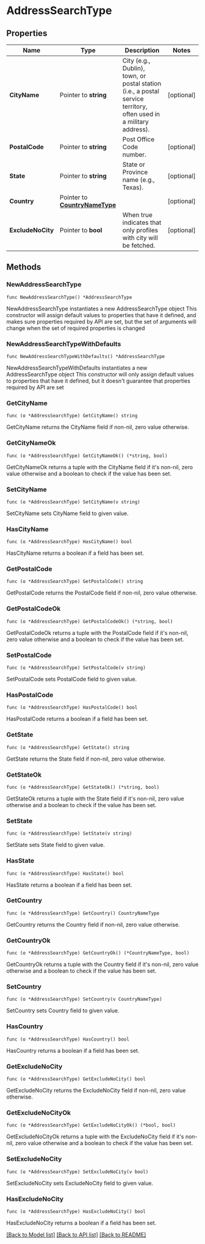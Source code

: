 # AddressSearchType

## Properties

Name | Type | Description | Notes
------------ | ------------- | ------------- | -------------
**CityName** | Pointer to **string** | City (e.g., Dublin), town, or postal station (i.e., a postal service territory, often used in a military address). | [optional] 
**PostalCode** | Pointer to **string** | Post Office Code number. | [optional] 
**State** | Pointer to **string** | State or Province name (e.g., Texas). | [optional] 
**Country** | Pointer to [**CountryNameType**](CountryNameType.md) |  | [optional] 
**ExcludeNoCity** | Pointer to **bool** | When true indicates that only profiles with city will be fetched. | [optional] 

## Methods

### NewAddressSearchType

`func NewAddressSearchType() *AddressSearchType`

NewAddressSearchType instantiates a new AddressSearchType object
This constructor will assign default values to properties that have it defined,
and makes sure properties required by API are set, but the set of arguments
will change when the set of required properties is changed

### NewAddressSearchTypeWithDefaults

`func NewAddressSearchTypeWithDefaults() *AddressSearchType`

NewAddressSearchTypeWithDefaults instantiates a new AddressSearchType object
This constructor will only assign default values to properties that have it defined,
but it doesn't guarantee that properties required by API are set

### GetCityName

`func (o *AddressSearchType) GetCityName() string`

GetCityName returns the CityName field if non-nil, zero value otherwise.

### GetCityNameOk

`func (o *AddressSearchType) GetCityNameOk() (*string, bool)`

GetCityNameOk returns a tuple with the CityName field if it's non-nil, zero value otherwise
and a boolean to check if the value has been set.

### SetCityName

`func (o *AddressSearchType) SetCityName(v string)`

SetCityName sets CityName field to given value.

### HasCityName

`func (o *AddressSearchType) HasCityName() bool`

HasCityName returns a boolean if a field has been set.

### GetPostalCode

`func (o *AddressSearchType) GetPostalCode() string`

GetPostalCode returns the PostalCode field if non-nil, zero value otherwise.

### GetPostalCodeOk

`func (o *AddressSearchType) GetPostalCodeOk() (*string, bool)`

GetPostalCodeOk returns a tuple with the PostalCode field if it's non-nil, zero value otherwise
and a boolean to check if the value has been set.

### SetPostalCode

`func (o *AddressSearchType) SetPostalCode(v string)`

SetPostalCode sets PostalCode field to given value.

### HasPostalCode

`func (o *AddressSearchType) HasPostalCode() bool`

HasPostalCode returns a boolean if a field has been set.

### GetState

`func (o *AddressSearchType) GetState() string`

GetState returns the State field if non-nil, zero value otherwise.

### GetStateOk

`func (o *AddressSearchType) GetStateOk() (*string, bool)`

GetStateOk returns a tuple with the State field if it's non-nil, zero value otherwise
and a boolean to check if the value has been set.

### SetState

`func (o *AddressSearchType) SetState(v string)`

SetState sets State field to given value.

### HasState

`func (o *AddressSearchType) HasState() bool`

HasState returns a boolean if a field has been set.

### GetCountry

`func (o *AddressSearchType) GetCountry() CountryNameType`

GetCountry returns the Country field if non-nil, zero value otherwise.

### GetCountryOk

`func (o *AddressSearchType) GetCountryOk() (*CountryNameType, bool)`

GetCountryOk returns a tuple with the Country field if it's non-nil, zero value otherwise
and a boolean to check if the value has been set.

### SetCountry

`func (o *AddressSearchType) SetCountry(v CountryNameType)`

SetCountry sets Country field to given value.

### HasCountry

`func (o *AddressSearchType) HasCountry() bool`

HasCountry returns a boolean if a field has been set.

### GetExcludeNoCity

`func (o *AddressSearchType) GetExcludeNoCity() bool`

GetExcludeNoCity returns the ExcludeNoCity field if non-nil, zero value otherwise.

### GetExcludeNoCityOk

`func (o *AddressSearchType) GetExcludeNoCityOk() (*bool, bool)`

GetExcludeNoCityOk returns a tuple with the ExcludeNoCity field if it's non-nil, zero value otherwise
and a boolean to check if the value has been set.

### SetExcludeNoCity

`func (o *AddressSearchType) SetExcludeNoCity(v bool)`

SetExcludeNoCity sets ExcludeNoCity field to given value.

### HasExcludeNoCity

`func (o *AddressSearchType) HasExcludeNoCity() bool`

HasExcludeNoCity returns a boolean if a field has been set.


[[Back to Model list]](../README.md#documentation-for-models) [[Back to API list]](../README.md#documentation-for-api-endpoints) [[Back to README]](../README.md)


